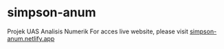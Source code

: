 # simpson-anum
Projek UAS Analisis Numerik
For acces live website, please visit <a href="simpson-anum.netlify.app">simpson-anum.netlify.app</a>
